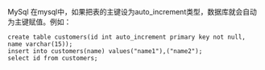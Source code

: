 MySql
在mysql中，如果把表的主键设为auto_increment类型，数据库就会自动为主键赋值。例如：
```
create table customers(id int auto_increment primary key not null, name varchar(15));
insert into customers(name) values("name1"),("name2");
select id from customers;
```